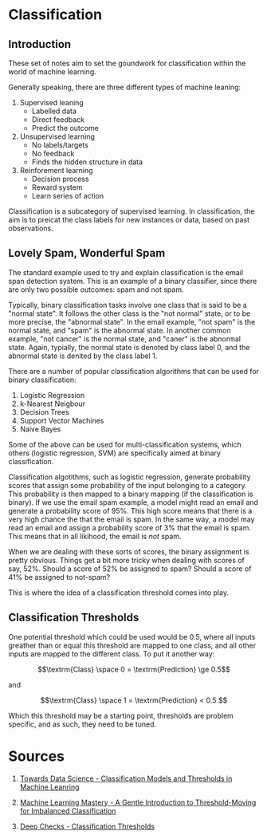 # Classification
## Introduction

These set of notes aim to set the goundwork for classification within the world of machine learning.

Generally speaking, there are three different types of machine leaning:
1. Supervised leaning
    - Labelled data
    - Direct feedback
    - Predict the outcome
2. Unsupervised learning
    - No labels/targets
    - No feedback
    - Finds the hidden structure in data
3. Reinforement learning
    - Decision process
    - Reward system
    - Learn series of action

Classification is a subcategory of supervised learning. In classification, the aim is to preicat the class labels for new instances or data, based on past observations. 

## Lovely Spam, Wonderful Spam
The standard example used to try and explain classification is the email span detection system. This is an example of a binary classifier, since there are only two possible outcomes: spam and not spam. 

Typically, binary classification tasks involve one class that is said to be a "normal state". It follows the other class is the "not normal" state, or to be more precise, the "abnormal state". In the email example, "not spam" is the normal state, and "spam" is the abnormal state. In another common example, "not cancer" is the normal state, and "caner" is the abnormal state. Again, typially, the normal state is denoted by class label 0, and the abnormal state is denited by the class label 1. 

There are a number of popular classification algorithms that can be used for binary classification:
1. Logistic Regression
2. k-Nearest Neigbour
3. Decision Trees
4. Support Vector Machines
5. Naive Bayes

Some of the above can be used for multi-classification systems, which others (logistic regression, SVM) are specifically aimed at binary classification.    

Classification algotithms, such as logistic regression, generate probability scores that assign some probability of the input belonging to a category. This probability is then mapped to a binary mapping (if the classification is binary). If we use the email spam example, a model might read an email and generate a probability score of 95%. This high score means that there is a very high chance the that the email is spam. In the same way, a model may read an email and assign a probability score of 3% that the email is spam. This means that in all likihood, the email is _not_ spam.

When we are dealing with these sorts of scores, the binary assignment is pretty obvious. Things get a bit more tricky when dealing with scores of say, 52%. Should a score of 52% be assigned to spam? Should a score of 41% be assigned to not-spam?

This is where the idea of a classification threshold comes into play.

## Classification Thresholds
One potential threshold which could be used would be 0.5, where all inputs greather than or equal this threshold are mapped to one class, and all other inputs are mapped to the different class. To put it another way:

```math 
\textrm{Class} \space 0 = \textrm{Prediction} \ge 0.5
```
and
```math 
\textrm{Class} \space 1 = \textrm{Prediction} < 0.5 
```


Which this threshold may be a starting point, thresholds are problem specific, and as such, they need to be tuned. 

# Sources
1. [Towards Data Science - Classification Models and Thresholds in Machine Leanring](https://towardsdatascience.com/classification-models-and-thresholds-97821aa5760f#:~:text=Classification%20models%20are%20a%20subset,spam%20or%20not%20%E2%80%94%20binary%20classification.)

2. [Machine Learning Mastery - A Gentle Introduction to Threshold-Moving for Imbalanced Classification](https://machinelearningmastery.com/threshold-moving-for-imbalanced-classification/)

3. [Deep Checks - Classification Thresholds](https://deepchecks.com/glossary/classification-threshold/#:~:text=In%20a%20binary%20classification%20issue,are%20allocated%20to%20class%200.)
